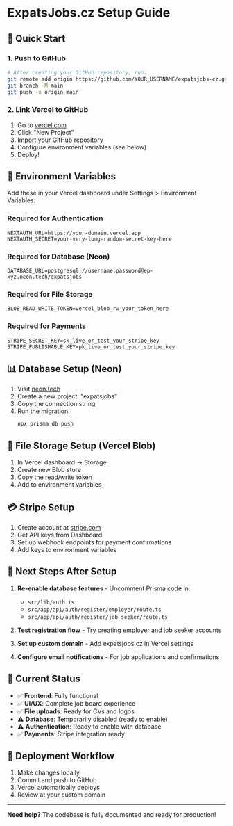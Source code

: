 # ExpatsJobs.cz Setup Guide

## 🚀 Quick Start

### 1. Push to GitHub
```bash
# After creating your GitHub repository, run:
git remote add origin https://github.com/YOUR_USERNAME/expatsjobs-cz.git
git branch -M main  
git push -u origin main
```

### 2. Link Vercel to GitHub
1. Go to [vercel.com](https://vercel.com)
2. Click "New Project"
3. Import your GitHub repository
4. Configure environment variables (see below)
5. Deploy!

## 🔧 Environment Variables

Add these in your Vercel dashboard under Settings > Environment Variables:

### Required for Authentication
```
NEXTAUTH_URL=https://your-domain.vercel.app
NEXTAUTH_SECRET=your-very-long-random-secret-key-here
```

### Required for Database (Neon)
```
DATABASE_URL=postgresql://username:password@ep-xyz.neon.tech/expatsjobs
```

### Required for File Storage
```
BLOB_READ_WRITE_TOKEN=vercel_blob_rw_your_token_here
```

### Required for Payments
```
STRIPE_SECRET_KEY=sk_live_or_test_your_stripe_key
STRIPE_PUBLISHABLE_KEY=pk_live_or_test_your_stripe_key
```

## 📊 Database Setup (Neon)

1. Visit [neon.tech](https://neon.tech)
2. Create a new project: "expatsjobs"
3. Copy the connection string
4. Run the migration:
   ```bash
   npx prisma db push
   ```

## 📁 File Storage Setup (Vercel Blob)

1. In Vercel dashboard → Storage
2. Create new Blob store
3. Copy the read/write token
4. Add to environment variables

## 💳 Stripe Setup

1. Create account at [stripe.com](https://stripe.com)
2. Get API keys from Dashboard
3. Set up webhook endpoints for payment confirmations
4. Add keys to environment variables

## 🎯 Next Steps After Setup

1. **Re-enable database features** - Uncomment Prisma code in:
   - `src/lib/auth.ts`
   - `src/app/api/auth/register/employer/route.ts`
   - `src/app/api/auth/register/job_seeker/route.ts`

2. **Test registration flow** - Try creating employer and job seeker accounts

3. **Set up custom domain** - Add expatsjobs.cz in Vercel settings

4. **Configure email notifications** - For job applications and confirmations

## 🚨 Current Status

- ✅ **Frontend**: Fully functional
- ✅ **UI/UX**: Complete job board experience
- ✅ **File uploads**: Ready for CVs and logos
- ⚠️ **Database**: Temporarily disabled (ready to enable)
- ⚠️ **Authentication**: Ready to enable with database
- ✅ **Payments**: Stripe integration ready

## 🔄 Deployment Workflow

1. Make changes locally
2. Commit and push to GitHub
3. Vercel automatically deploys
4. Review at your custom domain

---

**Need help?** The codebase is fully documented and ready for production!
